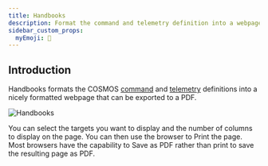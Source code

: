 ```yaml
---
title: Handbooks
description: Format the command and telemetry definition into a webpage
sidebar_custom_props:
  myEmoji: 📖
---
```


## Introduction

Handbooks formats the COSMOS [command](../configuration/command.md) and [telemetry](../configuration/telemetry.md) definitions into a nicely formatted webpage that can be exported to a PDF.

![Handbooks](/img/handbooks/handbooks.png)

You can select the targets you want to display and the number of columns to display on the page. You can then use the browser to Print the page. Most browsers have the capability to Save as PDF rather than print to save the resulting page as PDF.
